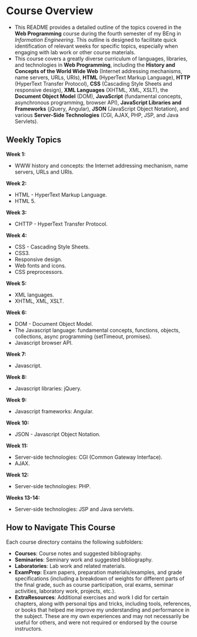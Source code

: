 # Course Overview

- This README provides a detailed outline of the topics covered in the **Web Programming** course during the fourth semester of my BEng in _Information Engineering_. This outline is designed to facilitate quick identification of relevant weeks for specific topics, especially when engaging with lab work or other course materials.
- This course covers a greatly diverse curriculum of languages, libraries, and technologies in **Web Programming**, including the **History and Concepts of the World Wide Web** (Internet addressing mechanisms, name servers, URLs, URIs), **HTML** (HyperText Markup Language), **HTTP** (HyperText Transfer Protocol), **CSS** (Cascading Style Sheets and responsive design), **XML Languages** (XHTML, XML, XSLT), the **Document Object Model** (DOM), **JavaScript** (fundamental concepts, asynchronous programming, browser API), **JavaScript Libraries and Frameworks** (jQuery, Angular), **JSON** (JavaScript Object Notation), and various **Server-Side Technologies** (CGI, AJAX, PHP, JSP, and Java Servlets).

## Weekly Topics

**Week 1:** 
- WWW history and concepts: the Internet addressing mechanism, name servers, URLs and URIs.

**Week 2:**
- HTML - HyperText Markup Language.
- HTML 5.

**Week 3:**
- CHTTP - HyperText Transfer Protocol.

**Week 4:**
- CSS - Cascading Style Sheets.
- CSS3.
- Responsive design.
- Web fonts and icons.
- CSS preprocessors.

**Week 5:**
- XML languages.
- XHTML, XML, XSLT.

**Week 6:**
- DOM - Document Object Model.
- The Javascript language: fundamental concepts, functions, objects, collections, async programming (setTimeout, promises).
- Javascript browser API.

**Week 7:**
- Javascript.

**Week 8:**
- Javascript libraries: jQuery.

**Week 9:**
- Javascript frameworks: Angular.

**Week 10:**
- JSON - Javascript Object Notation.

**Week 11:**
- Server-side technologies: CGI (Common Gateway Interface).
- AJAX.

**Week 12:**
- Server-side technologies: PHP. 

**Weeks 13-14:**
- Server-side technologies: JSP and Java servlets.

## How to Navigate This Course

Each course directory contains the following subfolders:

- **Courses**: Course notes and suggested bibliography.
- **Seminaries**: Seminary work and suggested bibliography.
- **Laboratories**: Lab work and related materials.
- **ExamPrep**: Exam papers, preparation materials/examples, and grade specifications (including a breakdown of weights for different parts of the final grade, such as course participation, oral exams, seminar activities, laboratory work, projects, etc.).
- **ExtraResources**: Additional exercises and work I did for certain chapters, along with personal tips and tricks, including tools, references, or books that helped me improve my understanding and performance in the subject. These are my own experiences and may not necessarily be useful for others, and were not required or endorsed by the course instructors.
